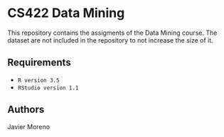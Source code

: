 # CS422 Data Mining
This repository contains the assigments of the Data Mining course. The dataset are not included in the repository to not increase the size of it.

## Requirements
- `R version 3.5`
- `RStudio version 1.1`

## Authors
Javier Moreno